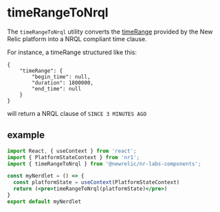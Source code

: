 # timeRangeToNrql

The `timeRangeToNrql` utility converts the [timeRange](https://developer.newrelic.com/components/platform-state-context) provided by the New Relic platform into a NRQL compliant time clause.

For instance, a timeRange structured like this:

```
{
    "timeRange": {
        "begin_time": null,
        "duration": 1800000,
        "end_time": null
    }
}
```
will return a NRQL clause of `SINCE 3 MINUTES AGO`

## example

```jsx
import React, { useContext } from 'react';
import { PlatformStateContext } from 'nr1';
import { timeRangeToNrql } from '@newrelic/nr-labs-components';

const myNerdlet = () => {
  const platformState = useContext(PlatformStateContext)
  return (<pre>timeRangeToNrql(platformState)</pre>)
}
export default myNerdlet
```
